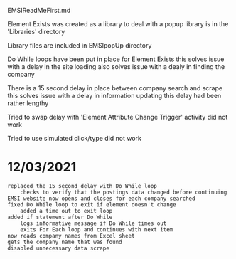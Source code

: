 EMSIReadMeFirst.md

Element Exists was created as a library to deal with a popup
    library is in the 'Libraries' directory

Library files are included
    in EMSIpopUp directory

Do While loops have been put in place for Element Exists
    this solves issue with a delay in the site loading
    also solves issue with a dealy in finding the company

There is a 15 second delay in place between company search and scrape
    this solves issue with a delay in information updating
        this delay had been rather lengthy

Tried to swap delay with 'Element Attribute Change Trigger' activity
    did not work

Tried to use simulated click/type
    did not work

# 12/03/2021
    replaced the 15 second delay with Do While loop
        checks to verify that the postings data changed before continuing
    EMSI website now opens and closes for each company searched
    fixed Do While loop to exit if element doesn't change
        added a time out to exit loop
    added if statement after Do While
        logs informative message if Do While times out
        exits For Each loop and continues with next item
    now reads company names from Excel sheet
    gets the company name that was found
    disabled unnecessary data scrape
    